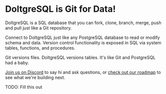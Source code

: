 # DoltgreSQL is Git for Data!

DoltgreSQL is a SQL database that you can fork, clone, branch, merge, push
and pull just like a Git repository.

Connect to DoltgreSQL just like any PostgreSQL database to read or modify schema
and data. Version control functionality is exposed in SQL via system
tables, functions, and procedures.

Git versions files. DoltgreSQL versions tables. It's like Git and PostgreSQL had a
baby.

[Join us on Discord](https://discord.com/invite/RFwfYpu) to say hi and
ask questions, or [check out our roadmap](https://docs.dolthub.com/other/roadmap) 
to see what we're building next.

TODO: Fill this out